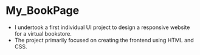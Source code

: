 # My_BookPage
-  I undertook a first individual UI project to design a responsive website for a virtual bookstore. 
-  The project primarily focused on creating the frontend using HTML and CSS.

